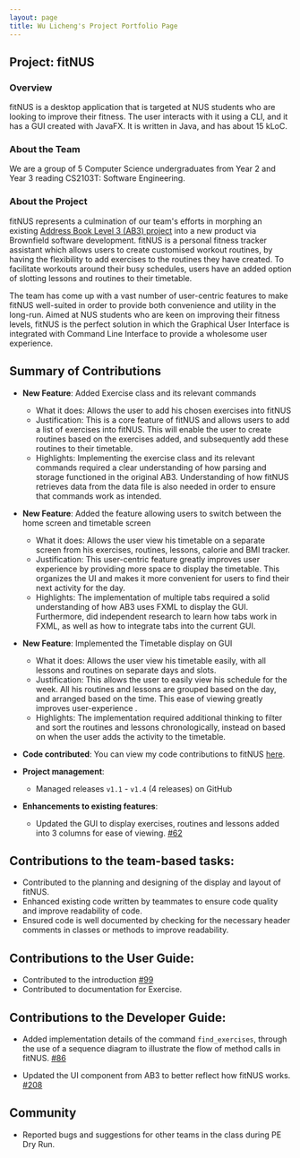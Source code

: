 ```yaml
---
layout: page
title: Wu Licheng's Project Portfolio Page
---
```


## Project: fitNUS

### Overview

fitNUS is a desktop application that is targeted at NUS students who are looking to improve their fitness.
The user interacts with it using a CLI, and it has a GUI created with JavaFX. It is written in Java, and has about 15
kLoC.

### About the Team

We are a group of 5 Computer Science undergraduates from Year 2 and Year 3 reading CS2103T: Software Engineering.

### About the Project

fitNUS represents a culmination of our team's efforts in morphing an existing [Address Book Level 3 (AB3) project](https://github.com/se-edu/addressbook-level3)
into a new product via Brownfield software development. fitNUS is a personal fitness tracker assistant which allows
users to create customised workout routines, by having the flexibility to add exercises to the routines they have
created. To facilitate workouts around their busy schedules, users have an added option of slotting lessons and routines
to their timetable.

The team has come up with a vast number of user-centric features to make fitNUS well-suited in order to provide both
convenience and utility in the long-run. Aimed at NUS students who are keen on improving their fitness levels, fitNUS is
the perfect solution in which the Graphical User Interface is integrated with Command Line Interface to provide a
wholesome user experience.

## Summary of Contributions

* **New Feature**: Added Exercise class and its relevant commands
  * What it does: Allows the user to add his chosen exercises into fitNUS
  * Justification: This is a core feature of fitNUS and allows users to add a list of exercises into fitNUS. This will enable
  the user to create routines based on the exercises added, and subsequently add these routines to their timetable.
  * Highlights: Implementing the exercise class and its relevant commands required a clear understanding of how parsing
   and storage functioned in the original AB3. Understanding of how fitNUS retrieves data from the data file is also
   needed in order to ensure that commands work as intended.

* **New Feature**: Added the feature allowing users to switch between the home screen and timetable screen
  * What it does: Allows the user view his timetable on a separate screen from his exercises, routines, lessons, calorie and
  BMI tracker.
  * Justification: This user-centric feature greatly improves user experience by providing more space to display the timetable.
  This organizes the UI and makes it more convenient for users to find their next activity for the day.
  * Highlights: The implementation of multiple tabs required a solid understanding of how AB3 uses FXML to display the GUI. Furthermore,
  did independent research to learn how tabs work in FXML, as well as how to integrate tabs into the current GUI.
  
* **New Feature**: Implemented the Timetable display on GUI
  * What it does: Allows the user view his timetable easily, with all lessons and routines on separate days and slots.
  * Justification: This allows the user to easily view his schedule for the week. All his routines and lessons are grouped 
  based on the day, and arranged based on the time. This ease of viewing greatly improves user-experience .
  * Highlights: The implementation required additional thinking to filter and sort the routines and lessons chronologically,
  instead on based on when the user adds the activity to the timetable.

* **Code contributed**: You can view my code contributions to fitNUS [here](https://nus-cs2103-ay2021s1.github.io/tp-dashboard/#breakdown=true&search=licheng-wu&sort=groupTitle&sortWithin=title&since=2020-08-14&timeframe=commit&mergegroup=&groupSelect=groupByRepos&checkedFileTypes=docs~functional-code~test-code~other).

* **Project management**:
  * Managed releases `v1.1` - `v1.4` (4 releases) on GitHub

* **Enhancements to existing features**:
  * Updated the GUI to display exercises, routines and lessons added into 3 columns for ease of viewing.
  [#62](https://github.com/AY2021S1-CS2103T-T09-2/tp/pull/62)

## Contributions to the team-based tasks:

* Contributed to the planning and designing of the display and layout of fitNUS.
* Enhanced existing code written by teammates to ensure code quality and improve readability of code.
* Ensured code is well documented by checking for the necessary header comments in classes or methods to improve readability.

## Contributions to the User Guide:

* Contributed to the introduction [#99](https://github.com/AY2021S1-CS2103T-T09-2/tp/pull/99)
* Contributed to documentation for Exercise.

## Contributions to the Developer Guide:

* Added implementation details of the command `find_exercises`, through the use of a sequence diagram
to illustrate the flow of method calls in fitNUS. [#86](https://github.com/AY2021S1-CS2103T-T09-2/tp/pull/86)

* Updated the UI component from AB3 to better reflect how fitNUS works. [#208](https://github.com/AY2021S1-CS2103T-T09-2/tp/pull/208)

## Community
  * Reported bugs and suggestions for other teams in the class during PE Dry Run.
